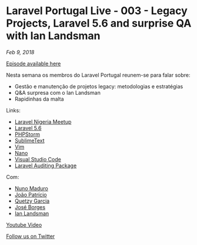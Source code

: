 # Laravel Portugal Live - 003 - Legacy Projects, Laravel 5.6 and surprise QA with Ian Landsman
*Feb 9, 2018*

[Episode available here](https://laravelportugal.simplecast.fm/8745e773)

Nesta semana os membros do Laravel Portugal reunem-se para falar sobre:

- Gestão e manutenção de projetos legacy: metodologias e estratégias
- Q&A surpresa com o Ian Landsman
- Rapidinhas da malta

Links:
* [Laravel Nigeria Meetup](https://www.meetup.com/Laravel-Nigeria/)
* [Laravel 5.6](https://laravel.com/docs/5.6/releases)
* [PHPStorm](https://www.jetbrains.com/phpstorm/)
* [SublimeText](https://www.sublimetext.com/)
* [Vim](https://vim.sourceforge.io/)
* [Nano](https://www.nano-editor.org/)
* [Visual Studio Code](https://code.visualstudio.com/)
* [Laravel Auditing Package](http://laravel-auditing.com)

Com:
* [Nuno Maduro](https://twitter.com/@enunomaduro)
* [João Patrício](https://twitter.com/@ijpatricio)
* [Quetzy Garcia](https://twitter.com/@QuetzyG)
* [José Borges](https://twitter.com/@JoseLABorges)
* [Ian Landsman](https://twitter.com/@ianlandsman)

[Youtube Video](https://www.youtube.com/watch?v=TVt52IsrpuY&t=3243s)

[Follow us on Twitter](https://twitter.com/@laravelportugal)
